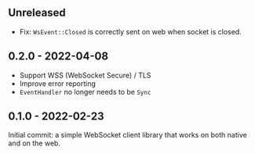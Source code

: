 ## Unreleased
* Fix: `WsEvent::Closed` is correctly sent on web when socket is closed.

## 0.2.0 - 2022-04-08
* Support WSS (WebSocket Secure) / TLS
* Improve error reporting
* `EventHandler` no longer needs to be `Sync`

## 0.1.0 - 2022-02-23
Initial commit: a simple WebSocket client library that works on both native and on the web.

